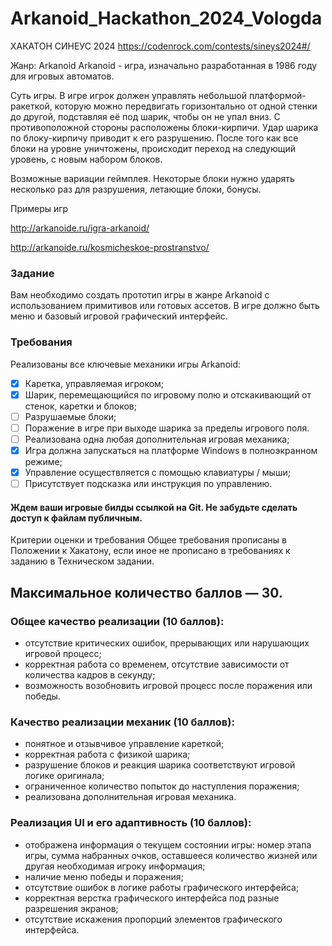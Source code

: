 # Arkanoid_Hackathon_2024_Vologda

ХАКАТОН СИНЕУС 2024
https://codenrock.com/contests/sineys2024#/

Жанр: Arkanoid
Arkanoid - игра, изначально разработанная в 1986 году для игровых автоматов.

Суть игры. В игре игрок должен управлять небольшой платформой-ракеткой, которую можно передвигать горизонтально от одной стенки до другой, подставляя её под шарик, чтобы он не упал вниз. С противоположной стороны расположены блоки-кирпичи. Удар шарика по блоку-кирпичу приводит к его разрушению. После того как все блоки на уровне уничтожены, происходит переход на следующий уровень, с новым набором блоков.

Возможные вариации геймплея. Некоторые блоки нужно ударять несколько раз для разрушения, летающие блоки, бонусы.

Примеры игр

http://arkanoide.ru/igra-arkanoid/

http://arkanoide.ru/kosmicheskoe-prostranstvo/



### Задание
Вам необходимо создать прототип игры в жанре Arkanoid с использованием примитивов или готовых ассетов.
В игре должно быть меню и базовый игровой графический интерфейс.

### Требования
Реализованы все ключевые механики игры Arkanoid:
- [x] Каретка, управляемая игроком;
- [x] Шарик, перемещающийся по игровому полю и отскакивающий от стенок, каретки и блоков;
- [ ] Разрушаемые блоки;
- [ ] Поражение в игре при выходе шарика за пределы игрового поля.
- [ ] Реализована одна любая дополнительная игровая механика;
- [x] Игра должна запускаться на платформе Windows в полноэкранном режиме;
- [x] Управление осуществляется с помощью клавиатуры / мыши;
- [ ] Присутствует подсказка или инструкция по управлению.

#### Ждем ваши игровые билды ссылкой на Git. Не забудьте сделать доступ к файлам публичным.
 

Критерии оценки и требования
Общее требования прописаны в Положении к Хакатону, если иное не прописано в требованиях к заданию в Техническом задании.

## Максимальное количество баллов — 30.
### Общее качество реализации (10 баллов):
- отсутствие критических ошибок, прерывающих или нарушающих игровой процесс;
- корректная работа со временем, отсутствие зависимости от количества кадров в секунду;
- возможность возобновить игровой процесс после поражения или победы.

### Качество реализации механик (10 баллов):
- понятное и отзывчивое управление кареткой;
- корректная работа с физикой шарика;
- разрушение блоков и реакция шарика соответствуют игровой логике оригинала;
- ограниченное количество попыток до наступления поражения;
- реализована дополнительная игровая механика.

### Реализация UI и его адаптивность (10 баллов):
- отображена информация о текущем состоянии игры: номер этапа игры, сумма набранных очков, оставшееся количество жизней или другая необходимая игроку информация;
- наличие меню победы и поражения;
- отсутствие ошибок в логике работы графического интерфейса;
- корректная верстка графического интерфейса под разные разрешения экранов;
- отсутствие искажения пропорций элементов графического интерфейса.
